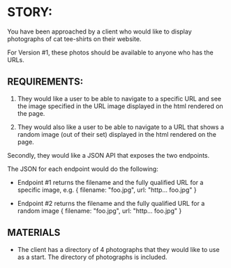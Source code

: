 # STORY:

You have been approached by a client who would like to display photographs of cat tee-shirts on their website.

For Version #1, these photos should be available to anyone who has the URLs.

## REQUIREMENTS:

  1. They would like a user to be able to navigate to a specific URL and see the image specified in the URL image displayed in the html rendered on the page.

  2. They would also like a user to be able to navigate to a URL that shows a random image (out of their set) displayed in the html rendered on the page.

Secondly, they would like a JSON API that exposes the two endpoints.

The JSON for each endpoint would do the following:

  * Endpoint #1 returns the filename and the fully qualified URL for a specific image, e.g.
    {
      filename: "foo.jpg",
      url: "http... foo.jpg"
    }

  * Endpoint #2 returns the filename and the fully qualified URL for a random image
    {
      filename: "foo.jpg",
      url: "http... foo.jpg"
    }

## MATERIALS

  * The client has a directory of 4 photographs that they would like to use as a start. The directory of photographs is included.
